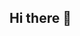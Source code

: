 ## Hi there 👋

<!--
**kentphang97/kentphang97** is a ✨ _special_ ✨ repository because its `README.md` (this file) appears on your GitHub profile.

Here are some ideas to get you started:

- 🌱 I’m currently learning Javascript...
- ⚡ Fun fact: I am a Logistics Degree Holder that working on Automation Industry :D
-->
